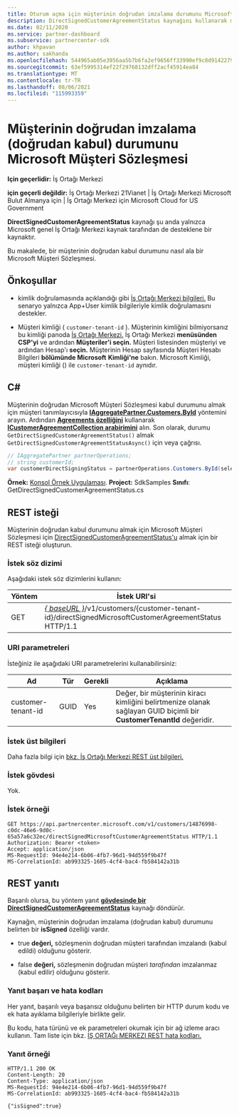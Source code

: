 ```yaml
---
title: Oturum açma için müşterinin doğrudan imzalama durumunu Microsoft Müşteri Sözleşmesi.
description: DirectSignedCustomerAgreementStatus kaynağını kullanarak müşterinin doğrudan imzalama (doğrudan kabul) durumunu Microsoft Müşteri Sözleşmesi.
ms.date: 02/11/2020
ms.service: partner-dashboard
ms.subservice: partnercenter-sdk
author: khpavan
ms.author: sakhanda
ms.openlocfilehash: 544965ab05e3956aa5b7b6fa2ef9656ff33990ef9c8d91422797132a814b85f1
ms.sourcegitcommit: 63ef5995314ef22f29768132dff2acf45914ea84
ms.translationtype: MT
ms.contentlocale: tr-TR
ms.lasthandoff: 08/06/2021
ms.locfileid: "115993359"
---
```

# <a name="get-the-status-of-a-customers-direct-signing-direct-acceptance-of-microsoft-customer-agreement"></a>Müşterinin doğrudan imzalama (doğrudan kabul) durumunu Microsoft Müşteri Sözleşmesi

**Için geçerlidir:** İş Ortağı Merkezi

**için geçerli değildir:** İş Ortağı Merkezi 21Vianet | İş Ortağı Merkezi Microsoft Bulut Almanya için | İş Ortağı Merkezi için Microsoft Cloud for US Government

**DirectSignedCustomerAgreementStatus** kaynağı şu anda yalnızca Microsoft genel İş Ortağı Merkezi kaynak tarafından de desteklene bir kaynaktır.

Bu makalede, bir müşterinin doğrudan kabul durumunu nasıl ala bir Microsoft Müşteri Sözleşmesi.

## <a name="prerequisites"></a>Önkoşullar

- kimlik doğrulamasında açıklandığı gibi [İş Ortağı Merkezi bilgileri.](partner-center-authentication.md) Bu senaryo yalnızca App+User kimlik bilgileriyle kimlik doğrulamasını destekler.

- Müşteri kimliği ( `customer-tenant-id` ). Müşterinin kimliğini bilmiyorsanız bu kimliği panoda [İş Ortağı Merkezi.](https://partner.microsoft.com/dashboard) İş Ortağı Merkezi **menüsünden CSP'yi** ve ardından **Müşteriler'i seçin.** Müşteri listesinden müşteriyi ve ardından Hesap'ı **seçin.** Müşterinin Hesap sayfasında Müşteri Hesabı Bilgileri **bölümünde Microsoft** **Kimliği'ne** bakın. Microsoft Kimliği, müşteri kimliği () ile `customer-tenant-id` aynıdır.

## <a name="c"></a>C\#

Müşterinin doğrudan Microsoft Müşteri Sözleşmesi kabul durumunu almak için müşteri tanımlayıcısıyla [**IAggregatePartner.Customers.ById**](/dotnet/api/microsoft.store.partnercenter.customers.icustomercollection.byid) yöntemini arayın. Ardından [**Agreements özelliğini**](/dotnet/api/microsoft.store.partnercenter.customers.icustomer.agreements) kullanarak [**ICustomerAgreementCollection arabirimini**](/dotnet/api/microsoft.store.partnercenter.agreements.icustomeragreementcollection) alın. Son olarak, durumu `GetDirectSignedCustomerAgreementStatus()` almak `GetDirectSignedCustomerAgreementStatusAsync()` için veya çağrısı.

``` csharp
// IAggregatePartner partnerOperations;
// string customerId;
var customerDirectSigningStatus = partnerOperations.Customers.ById(selectedCustomerId).Agreements.GetDirectSignedCustomerAgreementStatus();
```

**Örnek:** [Konsol Örnek Uygulaması](https://github.com/microsoft/Partner-Center-DotNet-Samples). **Project:** SdkSamples **Sınıfı**: GetDirectSignedCustomerAgreementStatus.cs

## <a name="rest-request"></a>REST isteği

Müşterinin doğrudan kabul durumunu almak için Microsoft Müşteri Sözleşmesi için [DirectSignedCustomerAgreementStatus'u](./customer-agreement-direct-sign-status-resource.md) almak için bir REST isteği oluşturun.

### <a name="request-syntax"></a>İstek söz dizimi

Aşağıdaki istek söz dizimlerini kullanın:

| Yöntem | İstek URI'si                                                                                      |
|--------|--------------------------------------------------------------------------------------------------|
| GET    | [*\{ baseURL \}*](partner-center-rest-urls.md)/v1/customers/{customer-tenant-id}/directSignedMicrosoftCustomerAgreementStatus HTTP/1.1 |

### <a name="uri-parameters"></a>URI parametreleri

İsteğiniz ile aşağıdaki URI parametrelerini kullanabilirsiniz:

| Ad             | Tür | Gerekli | Açıklama                                                                               |
|------------------|------|----------|-------------------------------------------------------------------------------------------|
| customer-tenant-id | GUID | Yes | Değer, bir müşterinin kiracı kimliğini belirtmenize olanak sağlayan GUID biçimli bir **CustomerTenantId** değeridir. |

### <a name="request-headers"></a>İstek üst bilgileri

Daha fazla bilgi için [bkz. İş Ortağı Merkezi REST üst bilgileri.](headers.md)

### <a name="request-body"></a>İstek gövdesi

Yok.

### <a name="request-example"></a>İstek örneği

```http
GET https://api.partnercenter.microsoft.com/v1/customers/14876998-c0dc-46e6-9d0c-65a57a6c32ec/directSignedMicrosoftCustomerAgreementStatus HTTP/1.1
Authorization: Bearer <token>
Accept: application/json
MS-RequestId: 94e4e214-6b06-4fb7-96d1-94d559f9b47f
MS-CorrelationId: ab993325-1605-4cf4-bac4-fb584142a31b
```

## <a name="rest-response"></a>REST yanıtı

Başarılı olursa, bu yöntem yanıt [ **gövdesinde bir DirectSignedCustomerAgreementStatus**](./customer-agreement-direct-sign-status-resource.md) kaynağı döndürür.

Kaynağın, müşterinin doğrudan imzalama (doğrudan kabul) durumunu belirten bir **isSigned** özelliği vardır.

- true **değeri,** sözleşmenin doğrudan müşteri tarafından imzalandı (kabul edildi) olduğunu gösterir.

- false **değeri,** sözleşmenin doğrudan müşteri *tarafından* imzalanmaz (kabul edilir) olduğunu gösterir.

### <a name="response-success-and-error-codes"></a>Yanıt başarı ve hata kodları

Her yanıt, başarılı veya başarısız olduğunu belirten bir HTTP durum kodu ve ek hata ayıklama bilgileriyle birlikte gelir.

Bu kodu, hata türünü ve ek parametreleri okumak için bir ağ izleme aracı kullanın. Tam liste için bkz. [İŞ ORTAĞı MERKEZI REST hata kodları.](error-codes.md)

### <a name="response-example"></a>Yanıt örneği

```http
HTTP/1.1 200 OK
Content-Length: 20
Content-Type: application/json
MS-RequestId: 94e4e214-6b06-4fb7-96d1-94d559f9b47f
MS-CorrelationId: ab993325-1605-4cf4-bac4-fb584142a31b

{"isSigned":true}
```
